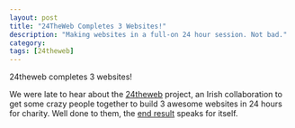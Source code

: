 ```yaml
---
layout: post
title: "24TheWeb Completes 3 Websites!"
description: "Making websites in a full-on 24 hour session. Not bad."
category: 
tags: [24theweb]
---
```

24theweb completes 3 websites!

We were late to hear about the [24theweb][1] project, an Irish collaboration to get some crazy people together to build 3 awesome websites in 24 hours for charity. Well done to them, the [end result][2] speaks for itself.

 [1]: http://24theweb.com/
 [2]: http://24theweb.com/2010/11/the-sites/